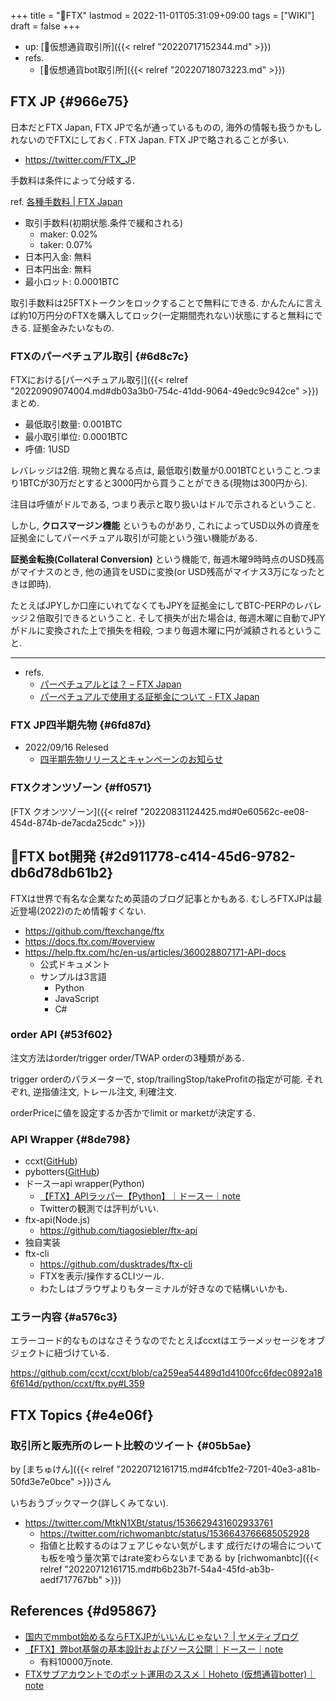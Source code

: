 +++
title = "📝FTX"
lastmod = 2022-11-01T05:31:09+09:00
tags = ["WIKI"]
draft = false
+++

-   up: [📝仮想通貨取引所]({{< relref "20220717152344.md" >}})
-   refs.
    -   [📝仮想通貨bot取引所]({{< relref "20220718073223.md" >}})


## FTX JP {#966e75}

日本だとFTX Japan, FTX JPで名が通っているものの, 海外の情報も扱うかもしれないのでFTXにしておく. FTX Japan. FTX JPで略されることが多い.

-   <https://twitter.com/FTX_JP>

手数料は条件によって分岐する.

ref. [各種手数料 | FTX Japan](https://help-jp.ftx.com/hc/ja/articles/4491513668377)

-   取引手数料(初期状態.条件で緩和される)
    -   maker: 0.02%
    -   taker: 0.07%
-   日本円入金: 無料
-   日本円出金: 無料
-   最小ロット: 0.0001BTC

取引手数料は25FTXトークンをロックすることで無料にできる. かんたんに言えば約10万円分のFTXを購入してロック(一定期間売れない)状態にすると無料にできる. 証拠金みたいなもの.


### FTXのパーペチュアル取引 {#6d8c7c}

FTXにおける[パーペチュアル取引]({{< relref "20220909074004.md#db03a3b0-754c-41dd-9064-49edc9c942ce" >}})まとめ.

-   最低取引数量: 0.001BTC
-   最小取引単位: 0.0001BTC
-   呼値: 1USD

レバレッジは2倍. 現物と異なる点は, 最低取引数量が0.001BTCということ.つまり1BTCが30万だとすると3000円から買うことができる(現物は300円から).

注目は呼値がドルである, つまり表示と取り扱いはドルで示されるということ.

しかし, **クロスマージン機能** というものがあり, これによってUSD以外の資産を証拠金にしてパーペチュアル取引が可能という強い機能がある.

**証拠金転換(Collateral Conversion)** という機能で, 毎週木曜9時時点のUSD残高がマイナスのとき, 他の通貨をUSDに変換(or USD残高がマイナス3万になったときは即時).

たとえばJPYしか口座にいれてなくてもJPYを証拠金にしてBTC-PERPのレバレッジ２倍取引できるということ. そして損失が出た場合は, 毎週木曜に自動でJPYがドルに変換された上で損失を相殺, つまり毎週木曜に円が減額されるということ.

---

-   refs.
    -   [パーペチュアルとは？ – FTX Japan](https://help-jp.ftx.com/hc/ja/articles/4606220695705-%E3%83%91%E3%83%BC%E3%83%9A%E3%83%81%E3%83%A5%E3%82%A2%E3%83%AB%E3%81%A8%E3%81%AF-)
    -   [パーペチュアルで使用する証拠金について - FTX Japan](https://help-jp.ftx.com/hc/ja/articles/4588827371801-%E3%83%91%E3%83%BC%E3%83%9A%E3%83%81%E3%83%A5%E3%82%A2%E3%83%AB%E3%81%A7%E4%BD%BF%E7%94%A8%E3%81%99%E3%82%8B%E8%A8%BC%E6%8B%A0%E9%87%91%E3%81%AB%E3%81%A4%E3%81%84%E3%81%A6)


### FTX JP四半期先物 {#6fd87d}

-   2022/09/16 Relesed
    -   [四半期先物リリースとキャンペーンのお知らせ](https://ftx.com/jp/blog/post/dated-future)


### FTXクオンツゾーン {#ff0571}

[FTX クオンツゾーン]({{< relref "20220831124425.md#0e60562c-ee08-454d-874b-de7acda25cdc" >}})


## 📝FTX bot開発 {#2d911778-c414-45d6-9782-db6d78db61b2}

FTXは世界で有名な企業なため英語のブログ記事とかもある. むしろFTXJPは最近登場(2022)のため情報すくない.

-   <https://github.com/ftexchange/ftx>
-   <https://docs.ftx.com/#overview>
-   <https://help.ftx.com/hc/en-us/articles/360028807171-API-docs>
    -   公式ドキュメント
    -   サンプルは3言語
        -   Python
        -   JavaScript
        -   C#


### order API {#53f602}

注文方法はorder/trigger order/TWAP orderの3種類がある.

trigger orderのパラメーターで, stop/trailingStop/takeProfitの指定が可能. それぞれ, 逆指値注文, トレール注文, 利確注文.

orderPriceに値を設定するか否かでlimit or marketが決定する.


### API Wrapper {#8de798}

-   ccxt([GitHub](https://github.com/ccxt/ccxt/blob/master/python/ccxt/ftx.py))
-   pybotters([GitHub](https://github.com/MtkN1/pybotters/blob/main/pybotters/models/ftx.py))
-   ドースーapi wrapper(Python)
    -   [【FTX】APIラッパー【Python】｜ドースー｜note](https://note.com/dosu0217/n/ne94ace5b5a52)
    -   Twitterの観測では評判がいい.
-   ftx-api(Node.js)
    -   <https://github.com/tiagosiebler/ftx-api>
-   独自実装
-   ftx-cli
    -   <https://github.com/dusktrades/ftx-cli>
    -   FTXを表示/操作するCLIツール.
    -   わたしはブラウザよりもターミナルが好きなので結構いいかも.


### エラー内容 {#a576c3}

エラーコード的なものはなさそうなのでたとえばccxtはエラーメッセージをオブジェクトに紐づけている.

<https://github.com/ccxt/ccxt/blob/ca259ea54489d1d4100fcc6fdec0892a186f614d/python/ccxt/ftx.py#L359>


## FTX Topics {#e4e06f}


### 取引所と販売所のレート比較のツイート {#05b5ae}

by [まちゅけん]({{< relref "20220712161715.md#4fcb1fe2-7201-40e3-a81b-50fd3e7e0bce" >}})さん

いちおうブックマーク(詳しくみてない).

-   <https://twitter.com/MtkN1XBt/status/1536629431602933761>
    -   <https://twitter.com/richwomanbtc/status/1536643766685052928>
    -   指値と比較するのはフェアじゃない気がします 成行だけの場合についても板を喰う量次第ではrate変わらないまである by [richwomanbtc]({{< relref "20220712161715.md#b6b23b7f-54a4-45fd-ab3b-aedf717767bb" >}})


## References {#d95867}

-   [国内でmmbot始めるならFTXJPがいいんじゃない？ | ヤメティブログ](https://yameteeeee.com/mmbot_ftxjp/)
-   [【FTX】弊bot基盤の基本設計およびソース公開｜ドースー｜note](https://note.com/dosu0217/n/n364b1ed2cd47)
    -   有料10000万note.
-   [FTXサブアカウントでのボット運用のススメ｜Hoheto (仮想通貨botter)｜note](https://note.com/hht/n/n0d94c61d3186)
